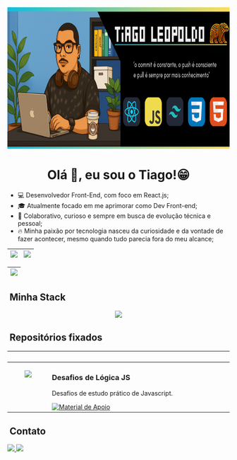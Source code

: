 <div align="center">
  <img height="320em" src="./assets/Github.png"/>
</div>

<h1 align="center">Olá 👋, eu sou o Tiago!😁</h1>
<ul>
	<li>💻 Desenvolvedor Front-End, com foco em React.js;</li>
	<li>🎓 Atualmente focado em me aprimorar como Dev Front-end;</li>
	<li>🤝 Colaborativo, curioso e sempre em busca de evolução técnica e pessoal;</li>
	<li>🔥 Minha paixão por tecnologia nasceu da curiosidade e da vontade de fazer acontecer, mesmo quando tudo parecia fora do meu alcance;</li>
</ul>

  <markdown-accessiblity-table data-catalyst>
    <table>
       <thead>
         <tr>
           <th>
             <a href="https://github.com/TiagoLeopoldo">
               <img loading="lazy" height="180em" src="https://github-readme-stats.vercel.app/api/top-langs/?username=TiagoLeopoldo&layout=compact&langs_count=8&theme=gruvbox"/>         
             </a>
           </th>
           <th>
             <a href="https://github.com/TiagoLeopoldo">
               <img loading="lazy" height="180em" src="http://github-profile-summary-cards.vercel.app/api/cards/profile-details?username=TiagoLeopoldo&theme=gruvbox"/>            
             </a>
           </th>
         </tr>
       </thead>
    </table>
  </markdown-accessiblity-table>
    <markdown-accessiblity-table data-catalyst>
    <table align="center">
       <thead>
         <tr>
			<th>
             <a href="https://github.com/TiagoLeopoldo">
               <img src="https://github-profile-trophy.vercel.app/?username=TiagoLeopoldo&theme=gruvbox"/>           
             </a>
           </th>
         </tr>
       </thead>
    </table>
  </markdown-accessiblity-table>

## &nbsp;Minha Stack

<div align="center">
  <img src="https://skillicons.dev/icons?i=vscode,html,css,javascript,typescript,react,vite,npm,yarn,nodejs,tailwind,git,github&theme=dark" />
</div>

## &nbsp;Repositórios fixados

<table>
	<thead>
		<tr>
			<th colspan="2" width="2000">&nbsp;</th>
		</tr>
	</thead>
	<tbody>
		<tr>
			<td align="center" valign="top" width="80"><br />
			<a href="https://github.com/TiagoLeopoldo/playground-javascript">
      <img src="https://skillicons.dev/icons?i=js&theme=dark" /> 
      </a>
      </td>
			<td valign="top">
			<h3>Desafios de Lógica JS</h3>
			<p>Desafios de estudo prático de Javascript.</p>
			<a href="https://github.com/TiagoLeopoldo/playground-javascript">
 			 	<img src="https://img.shields.io/badge/Ver%20Material-F0DB4F?style=for-the-badge" alt="Material de Apoio">
			</a>
			</td>
		</tr></tbody></table>

## &nbsp;Contato

<a href="https://www.linkedin.com/in/tiago-noronha-leopoldo/">
  <img src="https://img.shields.io/badge/LinkedIn-%230077B5.svg?logo=linkedin&logoColor=white" width="70px"/>
</a>
<a href="mailto:tnleopoldo.dev@gmail.com">
  <img src="https://img.shields.io/badge/Email-D14836?logo=gmail&logoColor=white" width="70px"/>
</a>
